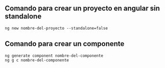 ## Comando para crear un proyecto en angular sin standalone

```shell
ng new nombre-del-proyecto --standalone=false
```

## Comando para crear un componente

```shell
ng generate component nombre-del-componente 
ng g c nombre-del-componente 
```

